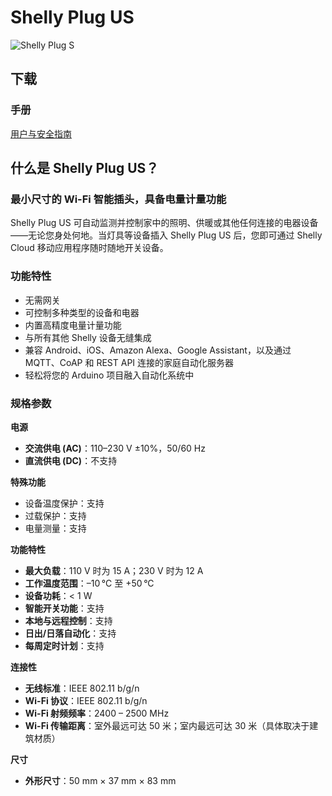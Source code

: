 # Shelly Plug US

![Shelly Plug S](https://kb.shelly.cloud/__attachments/229146742/Plug-US.jpg?inst-v=06e25fb6-1df6-4585-801d-931808676f21)

## 下载

### 手册

[用户与安全指南](https://kb.shelly.cloud/__attachments/64061537/User%20and%20Safety%20Guide?inst-v=06e25fb6-1df6-4585-801d-931808676f21)

## 什么是 Shelly Plug US？

### 最小尺寸的 Wi-Fi 智能插头，具备电量计量功能

Shelly Plug US 可自动监测并控制家中的照明、供暖或其他任何连接的电器设备——无论您身处何地。当灯具等设备插入 Shelly Plug US 后，您即可通过 Shelly Cloud 移动应用程序随时随地开关设备。

### 功能特性

- 无需网关  
- 可控制多种类型的设备和电器  
- 内置高精度电量计量功能  
- 与所有其他 Shelly 设备无缝集成  
- 兼容 Android、iOS、Amazon Alexa、Google Assistant，以及通过 MQTT、CoAP 和 REST API 连接的家庭自动化服务器  
- 轻松将您的 Arduino 项目融入自动化系统中  

### 规格参数

**电源**

- **交流供电 (AC)**：110–230 V ±10%，50/60 Hz  
- **直流供电 (DC)**：不支持  

**特殊功能**

- 设备温度保护：支持  
- 过载保护：支持  
- 电量测量：支持  

**功能特性**

- **最大负载**：110 V 时为 15 A；230 V 时为 12 A  
- **工作温度范围**：–10 °C 至 +50 °C  
- **设备功耗**：< 1 W  
- **智能开关功能**：支持  
- **本地与远程控制**：支持  
- **日出/日落自动化**：支持  
- **每周定时计划**：支持  

**连接性**

- **无线标准**：IEEE 802.11 b/g/n  
- **Wi-Fi 协议**：IEEE 802.11 b/g/n  
- **Wi-Fi 射频频率**：2400 – 2500 MHz  
- **Wi-Fi 传输距离**：室外最远可达 50 米；室内最远可达 30 米（具体取决于建筑材质）  

**尺寸**

- **外形尺寸**：50 mm × 37 mm × 83 mm